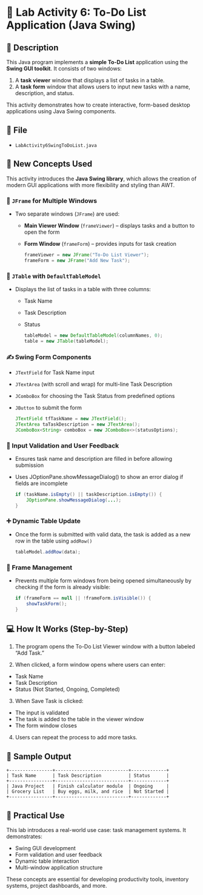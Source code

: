 # 🧾 Lab Activity 6: To-Do List Application (Java Swing)

## 📌 Description

This Java program implements a **simple To-Do List** application using the **Swing GUI toolkit**. It consists of two windows:
1. A **task viewer** window that displays a list of tasks in a table.
2. A **task form** window that allows users to input new tasks with a name, description, and status.

This activity demonstrates how to create interactive, form-based desktop applications using Java Swing components.

## 📂 File
- `LabActivity6SwingToDoList.java`

## 🧠 New Concepts Used

This activity introduces the **Java Swing library**, which allows the creation of modern GUI applications with more flexibility and styling than AWT.

### 📂 `JFrame` for Multiple Windows

- Two separate windows (`JFrame`) are used:
  - **Main Viewer Window** (`frameViewer`) – displays tasks and a button to open the form
  - **Form Window** (`frameForm`) – provides inputs for task creation
  
    ```java
    frameViewer = new JFrame("To-Do List Viewer");
    frameForm = new JFrame("Add New Task");
    ```

### 🧾 `JTable` with `DefaultTableModel`
- Displays the list of tasks in a table with three columns:
  - Task Name
  - Task Description
  - Status
  
    ```java
    tableModel = new DefaultTableModel(columnNames, 0);
    table = new JTable(tableModel);
    ```

### ✍️ Swing Form Components
- `JTextField` for Task Name input
- `JTextArea` (with scroll and wrap) for multi-line Task Description
- `JComboBox` for choosing the Task Status from predefined options
- `JButton` to submit the form

  ```java
  JTextField tfTaskName = new JTextField();
  JTextArea taTaskDescription = new JTextArea();
  JComboBox<String> comboBox = new JComboBox<>(statusOptions);
  ```

### 📌 Input Validation and User Feedback
- Ensures task name and description are filled in before allowing submission
- Uses JOptionPane.showMessageDialog() to show an error dialog if fields are incomplete

  ```java
  if (taskName.isEmpty() || taskDescription.isEmpty()) {
      JOptionPane.showMessageDialog(...);
  }
  ```

### ➕ Dynamic Table Update
- Once the form is submitted with valid data, the task is added as a new row in the table using `addRow()`

  ```java
  tableModel.addRow(data);
  ```

### 🔄 Frame Management
- Prevents multiple form windows from being opened simultaneously by checking if the form is already visible:

  ```java
  if (frameForm == null || !frameForm.isVisible()) {
      showTaskForm();
  }
  ```

## 💻 How It Works (Step-by-Step)
1. The program opens the To-Do List Viewer window with a button labeled “Add Task.”

2. When clicked, a form window opens where users can enter:
- Task Name
- Task Description
- Status (Not Started, Ongoing, Completed)

3. When Save Task is clicked:
- The input is validated
- The task is added to the table in the viewer window
- The form window closes

4. Users can repeat the process to add more tasks.

## 🧪 Sample Output
```
+----------------+---------------------------+-------------+
| Task Name      | Task Description          | Status      |
+----------------+---------------------------+-------------+
| Java Project   | Finish calculator module  | Ongoing     |
| Grocery List   | Buy eggs, milk, and rice  | Not Started |
+----------------+---------------------------+-------------+
```

## 🔧 Practical Use
This lab introduces a real-world use case: task management systems. It demonstrates:
- Swing GUI development
- Form validation and user feedback
- Dynamic table interaction
- Multi-window application structure

These concepts are essential for developing productivity tools, inventory systems, project dashboards, and more.
